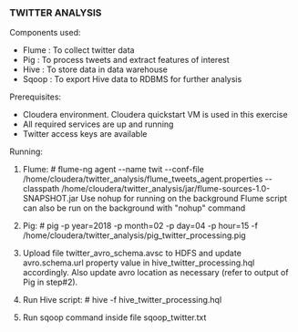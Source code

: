 ### TWITTER ANALYSIS ###

Components used:
- Flume : To collect twitter data
- Pig	: To process tweets and extract features of interest
- Hive	: To store data in data warehouse
- Sqoop	: To export Hive data to RDBMS for further analysis

Prerequisites:
- Cloudera environment. Cloudera quickstart VM is used in this exercise
- All required services are up and running
- Twitter access keys are available 

Running:
1. Flume: # flume-ng agent --name twit --conf-file /home/cloudera/twitter_analysis/flume_tweets_agent.properties --classpath /home/cloudera/twitter_analysis/jar/flume-sources-1.0-SNAPSHOT.jar
Use nohup for running on the background
Flume script can also be run on the background with "nohup" command

2. Pig: # pig -p year=2018 -p month=02 -p day=04 -p hour=15 -f /home/cloudera/twitter_analysis/pig_twitter_processing.pig

3. Upload file twitter_avro_schema.avsc to HDFS and update avro.schema.url property value in hive_twitter_processing.hql accordingly. Also update avro location as necessary (refer to output of Pig in step#2).

4. Run Hive script: # hive -f hive_twitter_processing.hql

5. Run sqoop command inside file sqoop_twitter.txt







